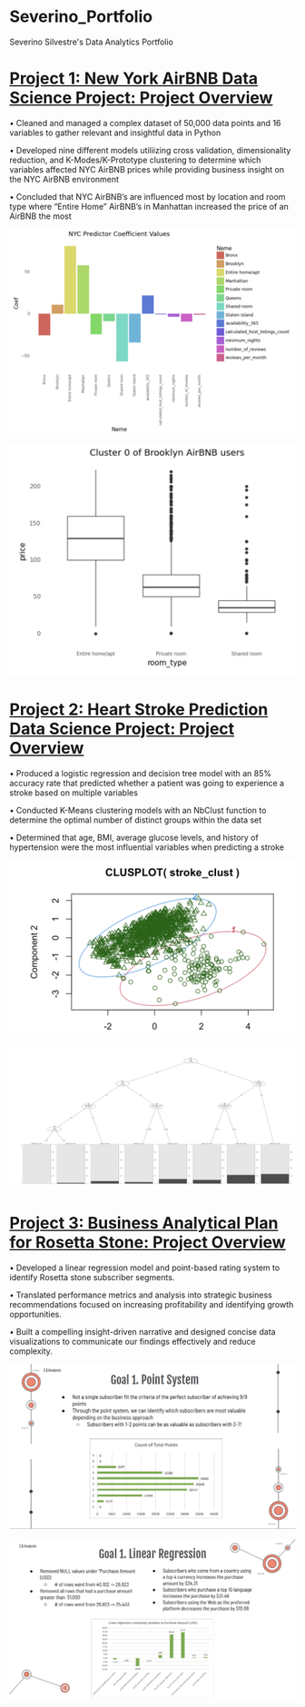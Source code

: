 # Severino_Portfolio
Severino Silvestre's Data Analytics Portfolio

# [Project 1: New York AirBNB Data Science Project: Project Overview](https://github.com/sevesilvestre/NYC_AirBNB_Data)
• Cleaned and managed a complex dataset of 50,000 data points and 16 variables to gather relevant and insightful data in Python

• Developed nine different models utiliizing cross validation, dimensionality reduction, and K-Modes/K-Prototype clustering to determine which variables affected NYC AirBNB prices while providing business insight on the NYC AirBNB environment

• Concluded that NYC AirBNB’s are influenced most by location and room type where “Entire Home” AirBNB’s in Manhattan increased the price of an AirBNB the most

![alt text](https://github.com/sevesilvestre/Severino_Portfolio/blob/main/images/NYCCoefficient.png)

![alt text](https://github.com/sevesilvestre/Severino_Portfolio/blob/main/images/NYCCluster.png)

# [Project 2: Heart Stroke Prediction Data Science Project: Project Overview](https://github.com/sevesilvestre/StrokePredictionData)
• Produced a logistic regression and decision tree model with an 85% accuracy rate that predicted whether a patient was going to experience a stroke based on multiple variables

• Conducted K-Means clustering models with an NbClust function to determine the optimal number of distinct groups within the data set

• Determined that age, BMI, average glucose levels, and history of hypertension were the most influential variables when predicting a stroke

![alt text](https://github.com/sevesilvestre/Severino_Portfolio/blob/main/images/RCluster.png)

![alt text](https://github.com/sevesilvestre/Severino_Portfolio/blob/main/images/DecisionTree.png)

# [Project 3: Business Analytical Plan for Rosetta Stone: Project Overview](https://github.com/sevesilvestre/BusinessAnalysisRosettaStone)
• Developed a linear regression model and point-based rating system to identify Rosetta stone subscriber segments.

• Translated performance metrics and analysis into strategic business recommendations focused on increasing profitability and identifying growth opportunities.

• Built a compelling insight-driven narrative and designed concise data visualizations to communicate our findings effectively and reduce complexity.


![alt text](https://github.com/sevesilvestre/Severino_Portfolio/blob/main/images/PointSystem.png)

![alt text](https://github.com/sevesilvestre/Severino_Portfolio/blob/main/images/LinearRegression.png)
